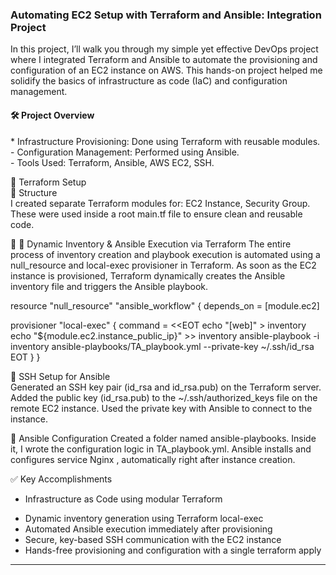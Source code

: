 <h3>Automating EC2 Setup with Terraform and Ansible: Integration Project</h3>
In this project, I’ll walk you through my simple yet effective DevOps project where I integrated Terraform and Ansible to automate the provisioning and configuration of an EC2 instance on AWS. This hands-on project helped me solidify the basics of infrastructure as code (IaC) and configuration management.

<h4>🛠️ Project Overview</h4>
* Infrastructure Provisioning: Done using Terraform with reusable modules.</br>
- Configuration Management: Performed using Ansible.</br>
- Tools Used: Terraform, Ansible, AWS EC2, SSH.</br>


🧱 Terraform Setup </br>
🔹 Structure</br>
I created separate Terraform modules for:
EC2 Instance,
Security Group.
These were used inside a root main.tf file to ensure clean and reusable code.

🔹 🔹 Dynamic Inventory & Ansible Execution via Terraform
The entire process of inventory creation and playbook execution is automated using a null_resource and local-exec provisioner in Terraform.
As soon as the EC2 instance is provisioned, Terraform dynamically creates the Ansible inventory file and triggers the Ansible playbook.

resource "null_resource" "ansible_workflow" {
  depends_on = [module.ec2]

  provisioner "local-exec" {
    command = <<EOT
      echo "[web]" > inventory
      echo "${module.ec2.instance_public_ip}" >> inventory
      ansible-playbook -i inventory ansible-playbooks/TA_playbook.yml --private-key ~/.ssh/id_rsa
    EOT
  }
}

🔐 SSH Setup for Ansible</br>
Generated an SSH key pair (id_rsa and id_rsa.pub) on the Terraform server.
Added the public key (id_rsa.pub) to the ~/.ssh/authorized_keys file on the remote EC2 instance.
Used the private key with Ansible to connect to the instance.

🤖 Ansible Configuration
Created a folder named ansible-playbooks.
Inside it, I wrote the configuration logic in TA_playbook.yml.
Ansible installs and configures service Nginx , automatically right after instance creation.

✅ Key Accomplishments</br>

* Infrastructure as Code using modular Terraform
- Dynamic inventory generation using Terraform local-exec
- Automated Ansible execution immediately after provisioning
- Secure, key-based SSH communication with the EC2 instance
- Hands-free provisioning and configuration with a single terraform apply
**************************************************************************************************************




